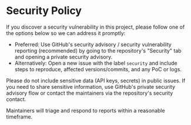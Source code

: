 <!-- AI Generated: GitHub Copilot - 2025-09-06 -->

# Security Policy

If you discover a security vulnerability in this project, please follow one of the options below so we can address it promptly:

- Preferred: Use GitHub's security advisory / security vulnerability reporting (recommended) by going to the repository's "Security" tab and opening a private security advisory.
- Alternatively: Open a new issue with the label `security` and include steps to reproduce, affected versions/commits, and any PoC or logs.

Please do not include sensitive data (API keys, secrets) in public issues. If you need to share sensitive information, use GitHub's private security advisory flow or contact the maintainers via the repository's security contact.

Maintainers will triage and respond to reports within a reasonable timeframe.
